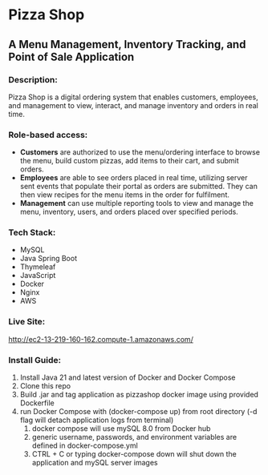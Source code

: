 
# Pizza Shop

## A Menu Management, Inventory Tracking, and Point of Sale Application

### Description:

Pizza Shop is a digital ordering system that enables customers, employees, and management to view, interact, and manage 
inventory and orders in real time. 

### Role-based access:

- **Customers** are authorized to use the menu/ordering interface to browse the menu, build custom pizzas, add items to 
their cart, and submit orders.
- **Employees** are able to see orders placed in real time, utilizing server sent events that populate their portal as 
orders are submitted. They can then view recipes for the menu items in the order for fulfilment.
- **Management** can use multiple reporting tools to view and manage the menu, inventory, users, and orders placed 
over specified periods.

### Tech Stack:

- MySQL
- Java Spring Boot
- Thymeleaf
- JavaScript
- Docker
- Nginx
- AWS

### Live Site:

http://ec2-13-219-160-162.compute-1.amazonaws.com/

### Install Guide:

1. Install Java 21 and latest version of Docker and Docker Compose
2. Clone this repo
3. Build .jar and tag application as pizzashop docker image using provided Dockerfile
4. run Docker Compose with (docker-compose up) from root directory (-d flag will detach application logs from terminal)
   1. docker compose will use mySQL 8.0 from Docker hub
   2. generic username, passwords, and environment variables are defined in docker-compose.yml
   3. CTRL + C or typing docker-compose down will shut down the application and mySQL server images


